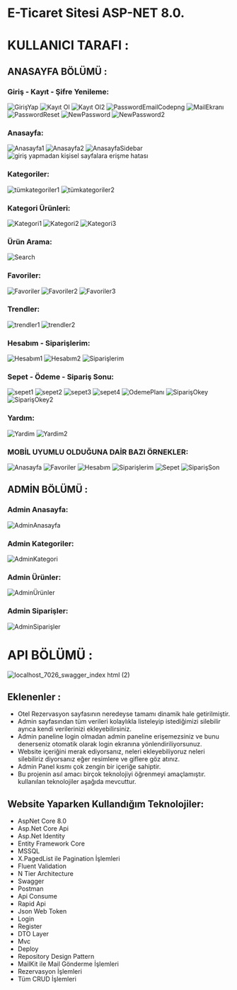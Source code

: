 # E-Ticaret Sitesi ASP-NET 8.0.

# KULLANICI TARAFI :


## ANASAYFA BÖLÜMÜ :

### Giriş - Kayıt - Şifre Yenileme:
![GirişYap](https://github.com/user-attachments/assets/3c3bca4e-ec50-4fa2-84aa-90f3ad344573)
![Kayıt Ol](https://github.com/user-attachments/assets/5fa19373-0013-41c0-8c2d-d663efef2090)
![Kayıt Ol2](https://github.com/user-attachments/assets/0c15f687-bb28-4aed-8c6a-c5b467711d15)
![PasswordEmailCodepng](https://github.com/user-attachments/assets/58436944-08bb-4651-8b44-d723ee3d1484)
![MailEkranı](https://github.com/user-attachments/assets/076e9620-90f8-47d9-a3a8-1461cea3e5ba)
![PasswordReset](https://github.com/user-attachments/assets/baec36a4-62c4-4a11-bd18-d2b99bc96419)
![NewPassword](https://github.com/user-attachments/assets/fd663fda-8e6a-4a20-876c-85db1e438359)
![NewPassword2](https://github.com/user-attachments/assets/3117a796-4e7e-43e9-abb9-e8f073f5d810)

### Anasayfa:
![Anasayfa1](https://github.com/user-attachments/assets/d0d158e4-2179-400b-bb24-e4d2a61cd522)
![Anasayfa2](https://github.com/user-attachments/assets/798876b1-b857-4a4e-af8d-f12f59eb7267)
![AnasayfaSidebar](https://github.com/user-attachments/assets/fdd09a2f-5cff-42b9-8eac-1b96e9c0ac7f)
![giriş yapmadan kişisel sayfalara erişme hatası](https://github.com/user-attachments/assets/de496709-89e5-471d-bf4a-10f4c63bed6b)

### Kategoriler:
![tümkategoriler1](https://github.com/user-attachments/assets/7d643537-2660-46d4-add3-29cdafb88c0f)
![tümkategoriler2](https://github.com/user-attachments/assets/764e2526-cdec-438c-ac6f-a42a0dccae5c)

### Kategori Ürünleri:
![Kategori1](https://github.com/user-attachments/assets/5d6d4aa0-1f71-4b73-b37a-a33c74b41ab9)
![Kategori2](https://github.com/user-attachments/assets/087db97c-351b-4fd5-972e-cdc73dcbaa78)
![Kategori3](https://github.com/user-attachments/assets/cce21dda-50ce-4853-a98d-252dec813836)

### Ürün Arama:
![Search](https://github.com/user-attachments/assets/060b53fb-dedb-4cc6-8c7e-0f676152635a)

### Favoriler:
![Favoriler](https://github.com/user-attachments/assets/a0a00277-f159-42e0-978c-dc520c0af34a)
![Favoriler2](https://github.com/user-attachments/assets/1246510d-0aed-4ab8-995f-1ea4de78e365)
![Favoriler3](https://github.com/user-attachments/assets/fd606170-2ae8-4000-9234-1641e2b69790)

### Trendler:
![trendler1](https://github.com/user-attachments/assets/7ce2d106-6ce0-4e9e-8c85-1b819ce72566)
![trendler2](https://github.com/user-attachments/assets/d3b61d26-0785-48aa-9aa0-e752b8eaedb1)

### Hesabım - Siparişlerim:
![Hesabım1](https://github.com/user-attachments/assets/719e227b-82c3-44e3-a028-a1277793ce3b)
![Hesabım2](https://github.com/user-attachments/assets/da01c6e2-d811-4241-8070-63853b782750)
![Siparişlerim](https://github.com/user-attachments/assets/3a57d687-1f43-4604-b553-b66a392b0052)

### Sepet - Ödeme - Sipariş Sonu:
![sepet1](https://github.com/user-attachments/assets/9dfd0ab9-5e24-478e-be87-02e67720faee)
![sepet2](https://github.com/user-attachments/assets/7e60fa61-ee3d-49c9-8930-209be0f5a47b)
![sepet3](https://github.com/user-attachments/assets/37082331-f8df-4ede-8a3c-06b221463f70)
![sepet4](https://github.com/user-attachments/assets/1889b550-de31-4d9a-a736-be7ae1983bcb)
![OdemePlanı](https://github.com/user-attachments/assets/004e3789-a565-41a5-a5b0-a297d8f4d5d8)
![SiparişOkey](https://github.com/user-attachments/assets/2b54ceae-392d-4b31-82f5-73b76599451a)
![SiparişOkey2](https://github.com/user-attachments/assets/8facf2d5-ba61-412a-ab65-dcf06c9907b3)

### Yardım:
![Yardim](https://github.com/user-attachments/assets/0ad0b921-a344-46e1-bffc-b44ee61c8057)
![Yardim2](https://github.com/user-attachments/assets/8d44bec7-181e-4c63-a628-005c6c41557e)

### MOBİL UYUMLU OLDUĞUNA DAİR BAZI ÖRNEKLER:
![Anasayfa](https://github.com/user-attachments/assets/f5b6a0c9-85c6-40df-9907-1b2ca48b9a10)
![Favoriler](https://github.com/user-attachments/assets/c7fd5f3b-b671-49e9-a854-5f7934410a4e)
![Hesabım](https://github.com/user-attachments/assets/594ea9a2-6cb2-4663-bb9b-ce472a8f83ee)
![Siparişlerim](https://github.com/user-attachments/assets/afd82fff-19ab-4ff3-890b-9773dcee2ef2)
![Sepet](https://github.com/user-attachments/assets/3015e910-500f-46f8-8d42-5a85aebbebc2)
![SiparişSon](https://github.com/user-attachments/assets/07a492fd-8070-46a6-a8df-c496fd25e742)

## ADMİN BÖLÜMÜ :

### Admin Anasayfa:
![AdminAnasayfa](https://github.com/user-attachments/assets/ca60a142-5309-40e8-86d4-51294f7215c6)

### Admin Kategoriler:
![AdminKategori](https://github.com/user-attachments/assets/5965e84c-d1df-4fc6-9331-2dbbf37a387e)

### Admin Ürünler:
![AdminÜrünler](https://github.com/user-attachments/assets/498208f4-dfd4-4286-9471-4e0c8d58791e)

### Admin Siparişler:
![AdminSiparişler](https://github.com/user-attachments/assets/8db68508-3323-4110-b219-d341f15051e6)

# API BÖLÜMÜ :
![localhost_7026_swagger_index html (2)](https://github.com/user-attachments/assets/f6d2125c-7ed2-492d-8482-0f524e890a8d)



## Eklenenler :
* Otel Rezervasyon sayfasının neredeyse tamamı dinamik hale getirilmiştir.
* Admin sayfasından tüm verileri kolaylıkla listeleyip istediğimizi silebilir ayrıca kendi verilerinizi ekleyebilirsiniz.
* Admin paneline login olmadan admin paneline erişemezsiniz ve bunu denerseniz otomatik olarak login ekranına yönlendiriliyorsunuz.
* Website içeriğini merak ediyorsanız, neleri ekleyebiliyoruz neleri silebiliriz diyorsanız eğer resimlere ve giflere göz atınız.
* Admin Panel kısmı çok zengin bir içeriğe sahiptir.
* Bu projenin asıl amacı birçok teknolojiyi öğrenmeyi amaçlamıştır. kullanılan teknolojiler aşağıda mevcuttur.

## Website Yaparken Kullandığım Teknolojiler:

* AspNet Core 8.0
* Asp.Net Core Api
* Asp.Net Identity
* Entity Framework Core
* MSSQL
* X.PagedList ile Pagination İşlemleri
* Fluent Validation
* N Tier Architecture
* Swagger
* Postman
* Api Consume
* Rapid Api
* Json Web Token
* Login
* Register
* DTO Layer
* Mvc
* Deploy
* Repository Design Pattern
* MailKit ile Mail Gönderme İşlemleri
* Rezervasyon İşlemleri
* Tüm CRUD İşlemleri
